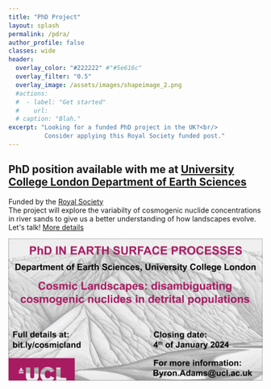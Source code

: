 ```yaml
---
title: "PhD Project"
layout: splash
permalink: /pdra/
author_profile: false
classes: wide
header:
  overlay_color: "#222222" #"#5e616c"
  overlay_filter: "0.5"
  overlay_image: /assets/images/shapeimage_2.png
  #actions:
  #  - label: "Get started"
  #    url: 
  # caption: "Blah."
excerpt: "Looking for a funded PhD project in the UK?<br/>
          Consider applying this Royal Society funded post."
---
```

## PhD position available with me at [University College London Department of Earth Sciences](https://www.ucl.ac.uk/earth-sciences/ucl-earth-sciences)
Funded by the [Royal Society](https://royalsociety.org/)  
The project will explore the variabilty of cosmogenic nuclide concentrations in river sands to give us a better understanding of how landscapes evolve.      
Let's talk! [More details](https://bit.ly/cosmoland)

![phd](/assets/images/phd_twitter_ad.png)
